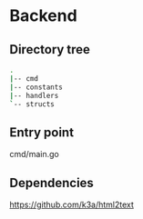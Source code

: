 # Backend

## Directory tree
```bash
.
|-- cmd
|-- constants
|-- handlers
`-- structs
```

## Entry point
cmd/main.go

## Dependencies
https://github.com/k3a/html2text